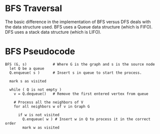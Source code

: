 # BFS Traversal 
The basic difference in the implementation of BFS versus DFS deals with the data structure used. BFS uses a Queue data structure (which is FIFO). DFS uses a stack data structure (which is LIFO).

# BFS Pseudocode 

```
BFS (G, s)            # Where G is the graph and s is the source node  
  let Q be a queue 
  Q.enqueue( s )      # Insert s in queue to start the process. 
  
  mark s as visited 
  
  while ( Q is not empty )
    v = Q.dequeue()   # Remove the first entered vertex from queue
    
    # Process all the neighbors of V
    for all neighbors w of v in Graph G
      
      if w is not visited 
        Q.enqueue( w ) # Insert w in Q to process it in the correct order 
        mark w as visited 
```
    
  